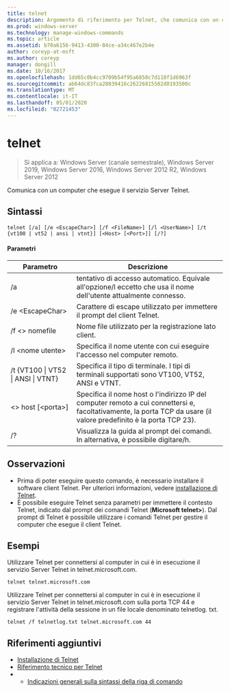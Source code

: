 ```yaml
---
title: telnet
description: Argomento di riferimento per Telnet, che comunica con un computer in cui è in esecuzione il servizio Server Telnet.
ms.prod: windows-server
ms.technology: manage-windows-commands
ms.topic: article
ms.assetid: b70a6156-9413-4300-84ce-a34c467e2b4e
author: coreyp-at-msft
ms.author: coreyp
manager: dongill
ms.date: 10/16/2017
ms.openlocfilehash: 1dd65c0b4cc9709b54f95a6850c7d118f1d6963f
ms.sourcegitcommit: ab64dc83fca28039416c26226815502d0193500c
ms.translationtype: MT
ms.contentlocale: it-IT
ms.lasthandoff: 05/01/2020
ms.locfileid: "82721453"
---
```

# <a name="telnet"></a>telnet

> Si applica a: Windows Server (canale semestrale), Windows Server 2019, Windows Server 2016, Windows Server 2012 R2, Windows Server 2012

Comunica con un computer che esegue il servizio Server Telnet.
 
## <a name="syntax"></a>Sintassi
```
telnet [/a] [/e <EscapeChar>] [/f <FileName>] [/l <UserName>] [/t {vt100 | vt52 | ansi | vtnt}] [<Host> [<Port>]] [/?]
```
#### <a name="parameters"></a>Parametri
|Parametro|Descrizione|
|-------|--------|
|/a|tentativo di accesso automatico. Equivale all'opzione/l eccetto che usa il nome dell'utente attualmente connesso.|
|/e \<EscapeChar>|Carattere di escape utilizzato per immettere il prompt del client Telnet.|
|/f \<> nomefile|Nome file utilizzato per la registrazione lato client.|
|/l \<nome utente>|Specifica il nome utente con cui eseguire l'accesso nel computer remoto.|
|/t {VT100 &#124; VT52 &#124; ANSI &#124; VTNT}|Specifica il tipo di terminale. I tipi di terminali supportati sono VT100, VT52, ANSI e VTNT.|
|\<> host [\<porta>]|Specifica il nome host o l'indirizzo IP del computer remoto a cui connettersi e, facoltativamente, la porta TCP da usare (il valore predefinito è la porta TCP 23).|
|/?|Visualizza la guida al prompt dei comandi. In alternativa, è possibile digitare/h.|

## <a name="remarks"></a>Osservazioni
-   Prima di poter eseguire questo comando, è necessario installare il software client Telnet. Per ulteriori informazioni, vedere [installazione di Telnet](https://technet.microsoft.com/library/cc754293(v=ws.10).aspx).
-   È possibile eseguire Telnet senza parametri per immettere il contesto Telnet, indicato dal prompt dei comandi Telnet (**Microsoft telnet>**). Dal prompt di Telnet è possibile utilizzare i comandi Telnet per gestire il computer che esegue il client Telnet.

## <a name="examples"></a>Esempi
Utilizzare Telnet per connettersi al computer in cui è in esecuzione il servizio Server Telnet in telnet.microsoft.com.
```
telnet telnet.microsoft.com
```
Utilizzare Telnet per connettersi al computer in cui è in esecuzione il servizio Server Telnet in telnet.microsoft.com sulla porta TCP 44 e registrare l'attività della sessione in un file locale denominato telnetlog. txt.
```
telnet /f telnetlog.txt telnet.microsoft.com 44
```

## <a name="additional-references"></a>Riferimenti aggiuntivi
-   [Installazione di Telnet](https://technet.microsoft.com/library/cc754293(v=ws.10).aspx)
-   [Riferimento tecnico per Telnet](https://technet.microsoft.com/library/cc754987(v=ws.10).aspx)
-   - [Indicazioni generali sulla sintassi della riga di comando](command-line-syntax-key.md)
